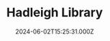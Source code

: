 ---
date: 2024-06-02T15:25:31.000Z
title: Hadleigh Library
latitude: 52.04247690042454
longitude: 0.9546660522905999
url: https://www.suffolklibraries.co.uk/visit/locations-and-times/hadleigh-library
category: checkin
---